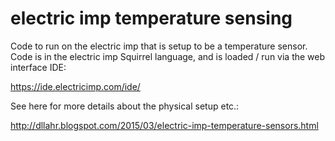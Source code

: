 # electric imp temperature sensing
Code to run on the electric imp that is setup to be a temperature sensor.  Code is in the electric imp Squirrel language, and is loaded / run via the web interface IDE:

https://ide.electricimp.com/ide/

See here for more details about the physical setup etc.:

http://dllahr.blogspot.com/2015/03/electric-imp-temperature-sensors.html
